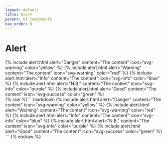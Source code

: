 ```yaml
---
layout: default
title: Alert
parent: UI Components
nav_order: 8
---
```


# Alert

<div class="code-example" markdown="1">
{% include alert.html alert="Danger" content="The content" icon="svg-warning" color="yellow" %}
{% include alert.html alert="Warning" content="The content" icon="svg-warning" color="red"  %}
{% include alert.html alert="Info" content="The content" icon="svg-info" color="blue"  %}
{% include alert.html alert="N.B." content="The content" icon="svg-info" color="purple" %}
{% include alert.html alert="Good" content="The content" icon="svg-success" color="green"  %}
</div>
{% raw %}
```markdown
{% include alert.html alert="Danger" content="The content" icon="svg-warning" color="yellow" %}
{% include alert.html alert="Warning" content="The content" icon="svg-warning" color="red"  %}
{% include alert.html alert="Info" content="The content" icon="svg-info" color="blue"  %}
{% include alert.html alert="N.B." content="The content" icon="svg-info" color="purple" %}
{% include alert.html alert="Good" content="The content" icon="svg-success" color="green"  %}
```
{% endraw %}